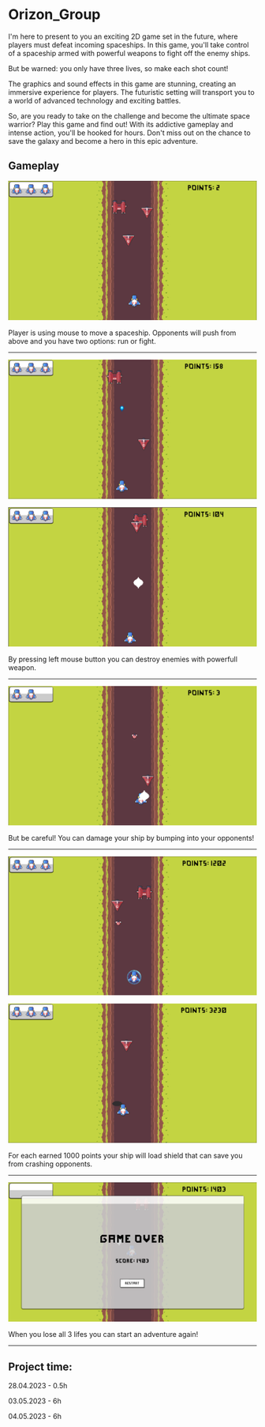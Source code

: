 # Orizon_Group

I'm here to present to you an exciting 2D game set in the future, where players must defeat incoming spaceships. In this game, you'll take control of a spaceship armed with powerful weapons to fight off the enemy ships.

But be warned: you only have three lives, so make each shot count!

The graphics and sound effects in this game are stunning, creating an immersive experience for players. The futuristic setting will transport you to a world of advanced technology and exciting battles.

So, are you ready to take on the challenge and become the ultimate space warrior? Play this game and find out! With its addictive gameplay and intense action, you'll be hooked for hours. Don't miss out on the chance to save the galaxy and become a hero in this epic adventure.
  
## Gameplay

![image desc](./images/Game%201.png)

Player is using mouse to move a spaceship. Opponents will push from above and you have two options: run or fight.
  
---
  
![image desc](./images/Game%202.png)

![image desc](./images/Game%203.png)

By pressing left mouse button you can destroy enemies with powerfull weapon.
  
--- 
  
![image desc](./images/Game%204.png)

But be careful! You can damage your ship by bumping into your opponents!
  
---
  
![image desc](./images/Game%206.png)

![image desc](./images/Game%207.png)

For each earned 1000 points your ship will load shield that can save you from crashing opponents.
  
---
  
![image desc](./images/Game%205.png)

When you lose all 3 lifes you can start an adventure again!
  
---
  
## Project time:

28.04.2023 - 0.5h

03.05.2023 - 6h

04.05.2023 - 6h